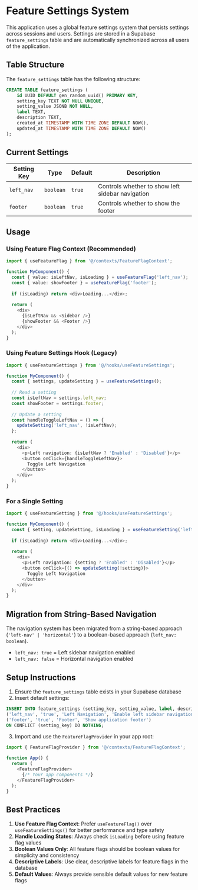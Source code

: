 # Feature Settings System

This application uses a global feature settings system that persists settings across sessions and users. Settings are stored in a Supabase `feature_settings` table and are automatically synchronized across all users of the application.

## Table Structure

The `feature_settings` table has the following structure:

```sql
CREATE TABLE feature_settings (
    id UUID DEFAULT gen_random_uuid() PRIMARY KEY,
    setting_key TEXT NOT NULL UNIQUE,
    setting_value JSONB NOT NULL,
    label TEXT,
    description TEXT,
    created_at TIMESTAMP WITH TIME ZONE DEFAULT NOW(),
    updated_at TIMESTAMP WITH TIME ZONE DEFAULT NOW()
);
```

## Current Settings

| Setting Key | Type | Default | Description |
|-------------|------|---------|-------------|
| `left_nav` | `boolean` | `true` | Controls whether to show left sidebar navigation |
| `footer` | `boolean` | `true` | Controls whether to show the footer |

## Usage

### Using Feature Flag Context (Recommended)

```typescript
import { useFeatureFlag } from '@/contexts/FeatureFlagContext';

function MyComponent() {
  const { value: isLeftNav, isLoading } = useFeatureFlag('left_nav');
  const { value: showFooter } = useFeatureFlag('footer');
  
  if (isLoading) return <div>Loading...</div>;
  
  return (
    <div>
      {isLeftNav && <Sidebar />}
      {showFooter && <Footer />}
    </div>
  );
}
```

### Using Feature Settings Hook (Legacy)

```typescript
import { useFeatureSettings } from '@/hooks/useFeatureSettings';

function MyComponent() {
  const { settings, updateSetting } = useFeatureSettings();
  
  // Read a setting
  const isLeftNav = settings.left_nav;
  const showFooter = settings.footer;
  
  // Update a setting
  const handleToggleLeftNav = () => {
    updateSetting('left_nav', !isLeftNav);
  };
  
  return (
    <div>
      <p>Left navigation: {isLeftNav ? 'Enabled' : 'Disabled'}</p>
      <button onClick={handleToggleLeftNav}>
        Toggle Left Navigation
      </button>
    </div>
  );
}
```

### For a Single Setting

```typescript
import { useFeatureSetting } from '@/hooks/useFeatureSettings';

function MyComponent() {
  const { setting, updateSetting, isLoading } = useFeatureSetting('left_nav');
  
  if (isLoading) return <div>Loading...</div>;
  
  return (
    <div>
      <p>Left navigation: {setting ? 'Enabled' : 'Disabled'}</p>
      <button onClick={() => updateSetting(!setting)}>
        Toggle Left Navigation
      </button>
    </div>
  );
}
```

## Migration from String-Based Navigation

The navigation system has been migrated from a string-based approach (`'left-nav' | 'horizontal'`) to a boolean-based approach (`left_nav: boolean`). 

- `left_nav: true` = Left sidebar navigation enabled
- `left_nav: false` = Horizontal navigation enabled

## Setup Instructions

1. Ensure the `feature_settings` table exists in your Supabase database
2. Insert default settings:

```sql
INSERT INTO feature_settings (setting_key, setting_value, label, description) VALUES
('left_nav', 'true', 'Left Navigation', 'Enable left sidebar navigation'),
('footer', 'true', 'Footer', 'Show application footer')
ON CONFLICT (setting_key) DO NOTHING;
```

3. Import and use the `FeatureFlagProvider` in your app root:

```typescript
import { FeatureFlagProvider } from '@/contexts/FeatureFlagContext';

function App() {
  return (
    <FeatureFlagProvider>
      {/* Your app components */}
    </FeatureFlagProvider>
  );
}
```

## Best Practices

1. **Use Feature Flag Context**: Prefer `useFeatureFlag()` over `useFeatureSettings()` for better performance and type safety
2. **Handle Loading States**: Always check `isLoading` before using feature flag values
3. **Boolean Values Only**: All feature flags should be boolean values for simplicity and consistency
4. **Descriptive Labels**: Use clear, descriptive labels for feature flags in the database
5. **Default Values**: Always provide sensible default values for new feature flags 